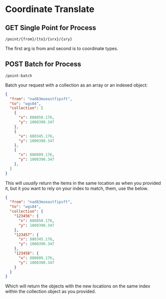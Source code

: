 # Coordinate Translate

## GET Single Point for Process

```
/point/{from}/{to}/{srx}/{sry}
```

The first arg is from and second is to coordinate types.


## POST Batch for Process

```
/point-batch
```

Batch your request with a collection as an array or an indexed object:

```json
{
  "from": "nad83moeastfipsft",
  "to": "wgs84",
  "collection": [
    {
      "x": 880850.176,
      "y": 1000390.347
    },
    {
      "x": 880345.176,
      "y": 1000390.347
    },
    {
      "x": 880809.176,
      "y": 1000390.347
    },
  ]
}
```

This will _usually_ return the items in the same location as when you provided it, but it you want to rely on your index to match, them, use the below.

```json
{
  "from": "nad83moeastfipsft",
  "to": "wgs84",
  "collection": {
    "123456": {
      "x": 880850.176,
      "y": 1000390.347
    },
    "123457": {
      "x": 880345.176,
      "y": 1000390.347
    },
    "123458": {
      "x": 880809.176,
      "y": 1000390.347
    }
  }
}
```

Which will return the objects with the new locations on the same index within the collection object as you provided.
